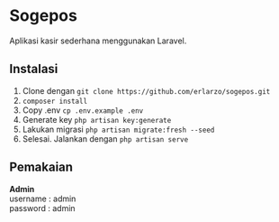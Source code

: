 # Sogepos

Aplikasi kasir sederhana menggunakan Laravel.

## Instalasi

1. Clone dengan ```git clone https://github.com/erlarzo/sogepos.git```
2. ```composer install```
3. Copy .env ```cp .env.example .env```
4. Generate key ```php artisan key:generate```
5. Lakukan migrasi ```php artisan migrate:fresh --seed```
6. Selesai. Jalankan dengan ```php artisan serve```

## Pemakaian

**Admin**<br/>
username : admin<br/>
password : admin
